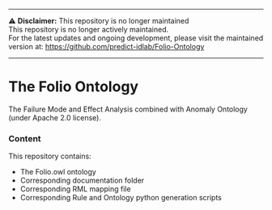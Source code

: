 ----
⚠️ **Disclaimer:** This repository is no longer maintained </br>
This repository is no longer actively maintained. </br>
For the latest updates and ongoing development, please visit the maintained version at:
<url>https://github.com/predict-idlab/Folio-Ontology</url>

----

# The Folio Ontology
The Failure Mode and Effect Analysis combined with Anomaly Ontology (under Apache 2.0 license).
### Content
This repository contains:
- The Folio.owl ontology
- Corresponding documentation folder
- Corresponding RML mapping file
- Corresponding Rule and Ontology python generation scripts

